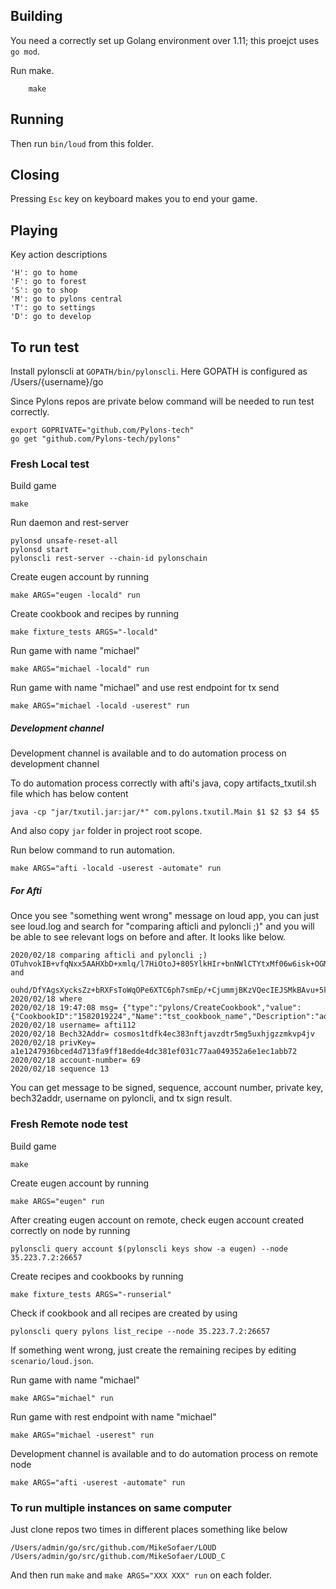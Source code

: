 ## Building

You need a correctly set up Golang environment over 1.11; this proejct uses `go mod`.

Run make.
```
    make
```
## Running

Then run `bin/loud` from this folder.

## Closing

Pressing `Esc` key on keyboard makes you to end your game.

## Playing

Key action descriptions

```
'H': go to home
'F': go to forest
'S': go to shop
'M': go to pylons central
'T': go to settings
'D': go to develop
```

## To run test

Install pylonscli at `GOPATH/bin/pylonscli`.
Here GOPATH is configured as /Users/{username}/go

Since Pylons repos are private below command will be needed to run test correctly.  

```
export GOPRIVATE="github.com/Pylons-tech"
go get "github.com/Pylons-tech/pylons"
```

### Fresh Local test
Build game
```
make
```
Run daemon and rest-server
```
pylonsd unsafe-reset-all
pylonsd start
pylonscli rest-server --chain-id pylonschain
```
Create eugen account by running
```
make ARGS="eugen -locald" run
```
Create cookbook and recipes by running
```
make fixture_tests ARGS="-locald"
```
Run game with name "michael"
```
make ARGS="michael -locald" run
```
Run game with name "michael" and use rest endpoint for tx send
```
make ARGS="michael -locald -userest" run
```
##### Development channel

Development channel is available and to do automation process on development channel

To do automation process correctly with afti's java, copy artifacts_txutil.sh file which has below content
```
java -cp "jar/txutil.jar:jar/*" com.pylons.txutil.Main $1 $2 $3 $4 $5
```
And also copy `jar` folder in project root scope.

Run below command to run automation.
```
make ARGS="afti -locald -userest -automate" run
```
##### For Afti

Once you see "something went wrong" message on loud app, you can just see loud.log and search for "comparing afticli and pyloncli ;)" and you will be able to see relevant logs on before and after.
It looks like below.

```
2020/02/18 comparing afticli and pyloncli ;) OTuhvokIB+vfqNxx5AAHXbD+xmlq/l7HiOtoJ+805YlkHIr+bnNWlCTYtxMf06w6isk+OGMgLL9MjIx64EVprA== 
and
 ouhd/DfYAgsXycksZz+bRXFsToWqOPe6XTC6ph7smEp/+CjummjBKzVQecIEJSMkBAvu+5kbmroMXqw51Qb73w==
2020/02/18 where
2020/02/18 19:47:08 msg= {"type":"pylons/CreateCookbook","value":{"CookbookID":"1582019224","Name":"tst_cookbook_name","Description":"addghjkllsdfdggdgjkkk","Version":"1.0.0","Developer":"asdfasdfasdf","SupportEmail":"a@example.com","Level":"0","Sender":"cosmos1tdfk4ec383nftjavzdtr5mg5uxhjgzzmkvp4jv","CostPerBlock":"5"}}
2020/02/18 username= afti112
2020/02/18 Bech32Addr= cosmos1tdfk4ec383nftjavzdtr5mg5uxhjgzzmkvp4jv
2020/02/18 privKey= a1e1247936bced4d713fa9ff18edde4dc381ef031c77aa049352a6e1ec1abb72
2020/02/18 account-number= 69
2020/02/18 sequence 13
```
You can get message to be signed, sequence, account number, private key, bech32addr, username on pyloncli, and tx sign result.

### Fresh Remote node test
Build game
```
make
```

Create eugen account by running
```
make ARGS="eugen" run
```

After creating eugen account on remote, check eugen account created correctly on node by running
```
pylonscli query account $(pylonscli keys show -a eugen) --node 35.223.7.2:26657
```

Create recipes and cookbooks by running
```
make fixture_tests ARGS="-runserial"
```

Check if cookbook and all recipes are created by using
```
pylonscli query pylons list_recipe --node 35.223.7.2:26657
```

If something went wrong, just create the remaining recipes by editing `scenario/loud.json`.

Run game with name "michael"
```
make ARGS="michael" run
```

Run game with rest endpoint with name "michael"
```
make ARGS="michael -userest" run
```

Development channel is available and to do automation process on remote node
```
make ARGS="afti -userest -automate" run
```

### To run multiple instances on same computer

Just clone repos two times in different places something like below
```
/Users/admin/go/src/github.com/MikeSofaer/LOUD
/Users/admin/go/src/github.com/MikeSofaer/LOUD_C
```

And then run `make` and `make ARGS="XXX XXX" run` on each folder.
